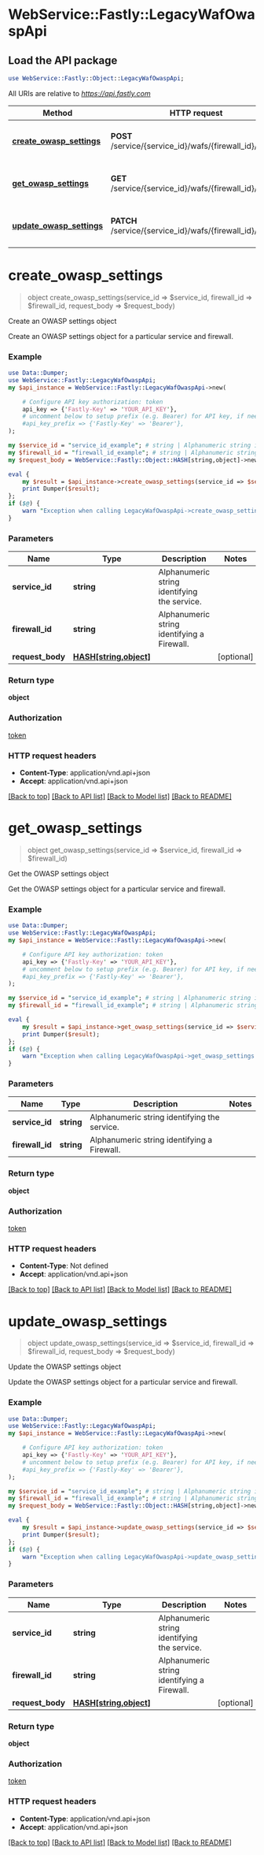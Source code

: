 # WebService::Fastly::LegacyWafOwaspApi

## Load the API package
```perl
use WebService::Fastly::Object::LegacyWafOwaspApi;
```

All URIs are relative to *https://api.fastly.com*

Method | HTTP request | Description
------------- | ------------- | -------------
[**create_owasp_settings**](LegacyWafOwaspApi.md#create_owasp_settings) | **POST** /service/{service_id}/wafs/{firewall_id}/owasp | Create an OWASP settings object
[**get_owasp_settings**](LegacyWafOwaspApi.md#get_owasp_settings) | **GET** /service/{service_id}/wafs/{firewall_id}/owasp | Get the OWASP settings object
[**update_owasp_settings**](LegacyWafOwaspApi.md#update_owasp_settings) | **PATCH** /service/{service_id}/wafs/{firewall_id}/owasp | Update the OWASP settings object


# **create_owasp_settings**
> object create_owasp_settings(service_id => $service_id, firewall_id => $firewall_id, request_body => $request_body)

Create an OWASP settings object

Create an OWASP settings object for a particular service and firewall.

### Example
```perl
use Data::Dumper;
use WebService::Fastly::LegacyWafOwaspApi;
my $api_instance = WebService::Fastly::LegacyWafOwaspApi->new(

    # Configure API key authorization: token
    api_key => {'Fastly-Key' => 'YOUR_API_KEY'},
    # uncomment below to setup prefix (e.g. Bearer) for API key, if needed
    #api_key_prefix => {'Fastly-Key' => 'Bearer'},
);

my $service_id = "service_id_example"; # string | Alphanumeric string identifying the service.
my $firewall_id = "firewall_id_example"; # string | Alphanumeric string identifying a Firewall.
my $request_body = WebService::Fastly::Object::HASH[string,object]->new(); # HASH[string,object] | 

eval {
    my $result = $api_instance->create_owasp_settings(service_id => $service_id, firewall_id => $firewall_id, request_body => $request_body);
    print Dumper($result);
};
if ($@) {
    warn "Exception when calling LegacyWafOwaspApi->create_owasp_settings: $@\n";
}
```

### Parameters

Name | Type | Description  | Notes
------------- | ------------- | ------------- | -------------
 **service_id** | **string**| Alphanumeric string identifying the service. | 
 **firewall_id** | **string**| Alphanumeric string identifying a Firewall. | 
 **request_body** | [**HASH[string,object]**](object.md)|  | [optional] 

### Return type

**object**

### Authorization

[token](../README.md#token)

### HTTP request headers

 - **Content-Type**: application/vnd.api+json
 - **Accept**: application/vnd.api+json

[[Back to top]](#) [[Back to API list]](../README.md#documentation-for-api-endpoints) [[Back to Model list]](../README.md#documentation-for-models) [[Back to README]](../README.md)

# **get_owasp_settings**
> object get_owasp_settings(service_id => $service_id, firewall_id => $firewall_id)

Get the OWASP settings object

Get the OWASP settings object for a particular service and firewall.

### Example
```perl
use Data::Dumper;
use WebService::Fastly::LegacyWafOwaspApi;
my $api_instance = WebService::Fastly::LegacyWafOwaspApi->new(

    # Configure API key authorization: token
    api_key => {'Fastly-Key' => 'YOUR_API_KEY'},
    # uncomment below to setup prefix (e.g. Bearer) for API key, if needed
    #api_key_prefix => {'Fastly-Key' => 'Bearer'},
);

my $service_id = "service_id_example"; # string | Alphanumeric string identifying the service.
my $firewall_id = "firewall_id_example"; # string | Alphanumeric string identifying a Firewall.

eval {
    my $result = $api_instance->get_owasp_settings(service_id => $service_id, firewall_id => $firewall_id);
    print Dumper($result);
};
if ($@) {
    warn "Exception when calling LegacyWafOwaspApi->get_owasp_settings: $@\n";
}
```

### Parameters

Name | Type | Description  | Notes
------------- | ------------- | ------------- | -------------
 **service_id** | **string**| Alphanumeric string identifying the service. | 
 **firewall_id** | **string**| Alphanumeric string identifying a Firewall. | 

### Return type

**object**

### Authorization

[token](../README.md#token)

### HTTP request headers

 - **Content-Type**: Not defined
 - **Accept**: application/vnd.api+json

[[Back to top]](#) [[Back to API list]](../README.md#documentation-for-api-endpoints) [[Back to Model list]](../README.md#documentation-for-models) [[Back to README]](../README.md)

# **update_owasp_settings**
> object update_owasp_settings(service_id => $service_id, firewall_id => $firewall_id, request_body => $request_body)

Update the OWASP settings object

Update the OWASP settings object for a particular service and firewall.

### Example
```perl
use Data::Dumper;
use WebService::Fastly::LegacyWafOwaspApi;
my $api_instance = WebService::Fastly::LegacyWafOwaspApi->new(

    # Configure API key authorization: token
    api_key => {'Fastly-Key' => 'YOUR_API_KEY'},
    # uncomment below to setup prefix (e.g. Bearer) for API key, if needed
    #api_key_prefix => {'Fastly-Key' => 'Bearer'},
);

my $service_id = "service_id_example"; # string | Alphanumeric string identifying the service.
my $firewall_id = "firewall_id_example"; # string | Alphanumeric string identifying a Firewall.
my $request_body = WebService::Fastly::Object::HASH[string,object]->new(); # HASH[string,object] | 

eval {
    my $result = $api_instance->update_owasp_settings(service_id => $service_id, firewall_id => $firewall_id, request_body => $request_body);
    print Dumper($result);
};
if ($@) {
    warn "Exception when calling LegacyWafOwaspApi->update_owasp_settings: $@\n";
}
```

### Parameters

Name | Type | Description  | Notes
------------- | ------------- | ------------- | -------------
 **service_id** | **string**| Alphanumeric string identifying the service. | 
 **firewall_id** | **string**| Alphanumeric string identifying a Firewall. | 
 **request_body** | [**HASH[string,object]**](object.md)|  | [optional] 

### Return type

**object**

### Authorization

[token](../README.md#token)

### HTTP request headers

 - **Content-Type**: application/vnd.api+json
 - **Accept**: application/vnd.api+json

[[Back to top]](#) [[Back to API list]](../README.md#documentation-for-api-endpoints) [[Back to Model list]](../README.md#documentation-for-models) [[Back to README]](../README.md)

